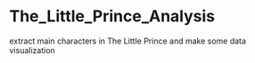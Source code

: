 # The_Little_Prince_Analysis
extract main characters in The Little Prince and make some data visualization
